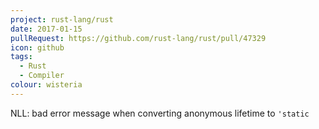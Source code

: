 ```yaml
---
project: rust-lang/rust
date: 2017-01-15
pullRequest: https://github.com/rust-lang/rust/pull/47329
icon: github
tags:
  - Rust
  - Compiler
colour: wisteria
---
```

NLL: bad error message when converting anonymous lifetime to `'static`
